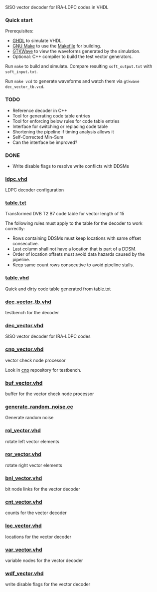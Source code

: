 
SISO vector decoder for IRA-LDPC codes in VHDL

### Quick start

Prerequisites:

* [GHDL](https://github.com/ghdl/ghdl) to simulate VHDL.
* [GNU Make](https://www.gnu.org/software/make/) to use the [Makefile](Makefile) for building.
* [GTKWave](http://gtkwave.sourceforge.net/) to view the waveforms generated by the simulation.
* Optional: C++ compiler to build the test vector generators.

Run ```make``` to build and simulate. Compare resulting ```soft_output.txt``` with ```soft_input.txt```.

Run ```make vcd``` to generate waveforms and watch them via ```gtkwave dec_vector_tb.vcd```.

### TODO

* Reference decoder in C++
* Tool for generating code table entries
* Tool for enforcing below rules for code table entries
* Interface for switching or replacing code table
* Shortening the pipeline if timing analysis allows it
* Self-Corrected Min-Sum
* Can the interface be improved?

### DONE

* Write disable flags to resolve write conflicts with DDSMs

### [ldpc.vhd](ldpc.vhd)

LDPC decoder configuration

### [table.txt](table.txt)

Transformed DVB T2 B7 code table for vector length of 15

The following rules must apply to the table for the decoder to work correctly:

* Rows containing DDSMs must keep locations with same offset consecutive.
* Last column shall not have a location that is part of a DDSM.
* Order of location offsets must avoid data hazards caused by the pipeline.
* Keep same count rows consecutive to avoid pipeline stalls.

### [table.vhd](table.vhd)

Quick and dirty code table generated from [table.txt](table.txt)

### [dec_vector_tb.vhd](dec_vector_tb.vhd)

testbench for the decoder

### [dec_vector.vhd](dec_vector.vhd)

SISO vector decoder for IRA-LDPC codes

### [cnp_vector.vhd](cnp_vector.vhd)

vector check node processor

Look in [cnp](https://github.com/aicodix/cnp) repository for testbench.

### [buf_vector.vhd](buf_vector.vhd)

buffer for the vector check node processor

### [generate_random_noise.cc](generate_random_noise.cc)

Generate random noise

### [rol_vector.vhd](rol_vector.vhd)

rotate left vector elements

### [ror_vector.vhd](ror_vector.vhd)

rotate right vector elements

### [bnl_vector.vhd](bnl_vector.vhd)

bit node links for the vector decoder

### [cnt_vector.vhd](cnt_vector.vhd)

counts for the vector decoder

### [loc_vector.vhd](loc_vector.vhd)

locations for the vector decoder

### [var_vector.vhd](var_vector.vhd)

variable nodes for the vector decoder

### [wdf_vector.vhd](wdf_vector.vhd)

write disable flags for the vector decoder

